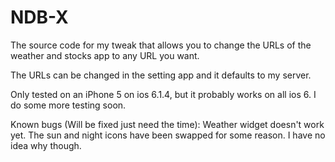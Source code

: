 # NDB-X
The source code for my tweak that allows you to change the URLs of the weather and stocks app to any URL you want.

The URLs can be changed in the setting app and it defaults to my server.

Only tested on an iPhone 5 on ios 6.1.4, but it probably works on all ios 6. I do some more testing soon.

Known bugs (Will be fixed just need the time):
Weather widget doesn't work yet.
The sun and night icons have been swapped for some reason. I have no idea why though.
